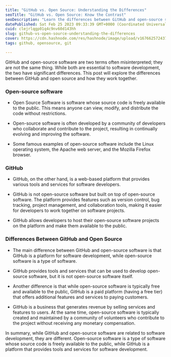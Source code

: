 ```yaml
---
title: "GitHub vs. Open Source: Understanding the Differences"
seoTitle: "GitHub vs. Open Source: Know the Contrast"
seoDescription: "Learn the differences between GitHub and open-source software, and how they work together in software development"
datePublished: Sat Feb 25 2023 09:33:39 GMT+0000 (Coordinated Universal Time)
cuid: clejrlqgp01q4c9nv60d143hh
slug: github-vs-open-source-understanding-the-differences
cover: https://cdn.hashnode.com/res/hashnode/image/upload/v1676625724370/d9eca3e7-f5aa-4525-9c4d-2e9db4dc4a5c.png
tags: github, opensource, git

---
```


GitHub and open-source software are two terms often misinterpreted; they are not the same thing. While both are essential to software development, the two have significant differences. This post will explore the differences between GitHub and open source and how they work together.

### Open-source software

* Open Source Software is software whose source code is freely available to the public. This means anyone can view, modify, and distribute the code without restrictions.
    
* Open-source software is often developed by a community of developers who collaborate and contribute to the project, resulting in continually evolving and improving the software.
    
* Some famous examples of open-source software include the Linux operating system, the Apache web server, and the Mozilla Firefox browser.
    

### GitHub

* GitHub, on the other hand, is a web-based platform that provides various tools and services for software developers.
    
* GitHub is not open-source software but built on top of open-source software. The platform provides features such as version control, bug tracking, project management, and collaboration tools, making it easier for developers to work together on software projects.
    
* GitHub allows developers to host their open-source software projects on the platform and make them available to the public.
    

### Differences Between GitHub and Open Source

* The main difference between GitHub and open-source software is that GitHub is a platform for software development, while open-source software is a type of software.
    
* GitHub provides tools and services that can be used to develop open-source software, but it is not open-source software itself.
    
* Another difference is that while open-source software is typically free and available to the public, GitHub is a paid platform (having a free tier) that offers additional features and services to paying customers.
    
* GitHub is a business that generates revenue by selling services and features to users. At the same time, open-source software is typically created and maintained by a community of volunteers who contribute to the project without receiving any monetary compensation.
    

In summary, while GitHub and open-source software are related to software development, they are different. Open-source software is a type of software whose source code is freely available to the public, while GitHub is a platform that provides tools and services for software development.